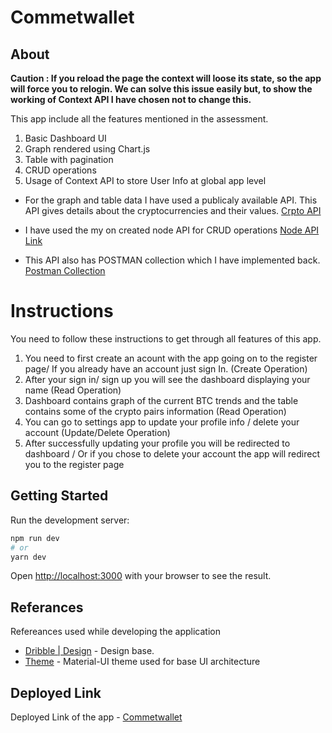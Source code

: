 # Commetwallet

## About

**Caution : If you reload the page the context will loose its state, so the app will force you to relogin. We can solve this issue easily but, to show the working of Context API I have chosen not to change this.**

This app include all the features mentioned in the assessment.

1. Basic Dashboard UI
2. Graph rendered using Chart.js
3. Table with pagination
4. CRUD operations
5. Usage of Context API to store User Info at global app level

- For the graph and table data I have used a publicaly available API. This API gives details about the cryptocurrencies and their values. [Crpto API](https://rapidapi.com/apidojo/api/investing-cryptocurrency-markets/)

- I have used the my on created node API for CRUD operations [Node API Link](https://ig-task-app-backend.herokuapp.com)
- This API also has POSTMAN collection which I have implemented back. [Postman Collection](https://go.postman.co/workspace/My-Workspace~68a518dc-c0a1-466d-80d1-d5ce7ebb3878/collection/15688902-dfca0e00-4319-4449-8408-27f5be65742b)

# Instructions

You need to follow these instructions to get through all features of this app.

1. You need to first create an acount with the app going on to the register page/ If you already have an account just sign In. (Create Operation)
2. After your sign in/ sign up you will see the dashboard displaying your name (Read Operation)
3. Dashboard contains graph of the current BTC trends and the table contains some of the crypto pairs information (Read Operation)
4. You can go to settings app to update your profile info / delete your account (Update/Delete Operation)
5. After successfully updating your profile you will be redirected to dashboard / Or if you chose to delete your account the app will redirect you to the register page

## Getting Started

Run the development server:

```bash
npm run dev
# or
yarn dev
```

Open [http://localhost:3000](http://localhost:3000) with your browser to see the result.

## Referances

Refereances used while developing the application

- [Dribble | Design](https://dribbble.com/shots/16364085-Wallet-Dashboard-Design) - Design base.
- [Theme](https://material-ui.com/store/items/minimal-dashboard-free/) - Material-UI theme used for base UI architecture

## Deployed Link

Deployed Link of the app - [Commetwallet](https://cometwallet.vercel.app/)
